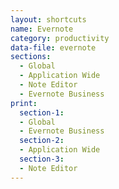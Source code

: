 ```yaml
---
layout: shortcuts
name: Evernote
category: productivity
data-file: evernote
sections:
  - Global
  - Application Wide
  - Note Editor
  - Evernote Business
print:
  section-1:
  - Global
  - Evernote Business
  section-2:
  - Application Wide
  section-3:
  - Note Editor
---
```

